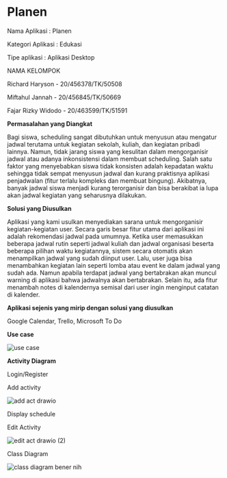 # Planen

Nama Aplikasi	    : Planen

Kategori Aplikasi	: Edukasi

Tipe aplikasi		  : Aplikasi Desktop

NAMA KELOMPOK

Richard Haryson     - 20/456378/TK/50508 

Miftahul Jannah     - 20/456845/TK/50669 

Fajar Rizky Widodo  - 20/463599/TK/51591 

**Permasalahan yang Diangkat** 

Bagi siswa, scheduling sangat dibutuhkan untuk menyusun atau mengatur jadwal terutama untuk kegiatan sekolah, kuliah, dan kegiatan pribadi lainnya. Namun, tidak jarang siswa yang kesulitan dalam mengorganisir jadwal atau adanya inkonsistensi dalam membuat scheduling. Salah satu faktor yang menyebabkan siswa tidak konsisten adalah kepadatan waktu sehingga tidak sempat menyusun jadwal dan kurang praktisnya aplikasi penjadwalan (fitur terlalu kompleks dan membuat bingung). Akibatnya, banyak jadwal siswa menjadi kurang terorganisir dan bisa berakibat ia lupa akan jadwal kegiatan yang seharusnya dilakukan.

**Solusi yang Diusulkan** 

Aplikasi yang kami usulkan menyediakan sarana untuk mengorganisir kegiatan-kegiatan user. Secara garis besar fitur utama dari aplikasi ini adalah rekomendasi jadwal pada umumnya. Ketika user memasukkan beberapa jadwal rutin seperti jadwal kuliah dan jadwal organisasi beserta beberapa pilihan waktu kegiatannya, sistem secara otomatis akan menampilkan jadwal yang sudah diinput user. Lalu, user juga bisa menambahkan kegiatan lain seperti lomba atau event ke dalam jadwal yang sudah ada. Namun apabila terdapat jadwal yang bertabrakan akan muncul warning di aplikasi bahwa jadwalnya akan bertabrakan. Selain itu, ada fitur menambah notes di kalendernya semisal dari user ingin menginput catatan di kalender.

**Aplikasi sejenis yang mirip dengan solusi yang diusulkan** 

Google Calendar, Trello, Microsoft To Do


**Use case** </br>

![use case](https://user-images.githubusercontent.com/79750744/189670334-5959ef4e-b57b-4366-aec3-85c89d522835.PNG)

**Activity Diagram** </br>

Login/Register </br>

Add activity </br>

![add act drawio](https://user-images.githubusercontent.com/79750744/189667056-0114b46b-d88d-40fe-9520-25b38b999c09.png)

Display schedule </br>

Edit Activity </br>

![edit act drawio (2)](https://user-images.githubusercontent.com/79750744/189672318-f51fcee0-51c4-42eb-ac77-7dbc027dc804.png)

Class Diagram </br>

![class diagram bener nih](https://user-images.githubusercontent.com/79750744/189671439-c7fbf821-f3c8-45c0-8832-3d91628b2521.PNG)
